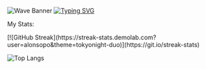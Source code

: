 ![Wave Banner](https://capsule-render.vercel.app/api?type=waving&height=300&color=5bf7e9&reversal=false)
[![Typing SVG](https://readme-typing-svg.demolab.com?font=Fira+Code&pause=1000&center=true&width=435&lines=Front-end+developer)](https://git.io/typing-svg)


<p aling="center">
  My Stats:
</p>
[![GitHub Streak](https://streak-stats.demolab.com?user=alonsopo&theme=tokyonight-duo)](https://git.io/streak-stats)

![Top Langs](https://github-readme-stats.vercel.app/api/top-langs/?username=alonsopo&layout=compact)
